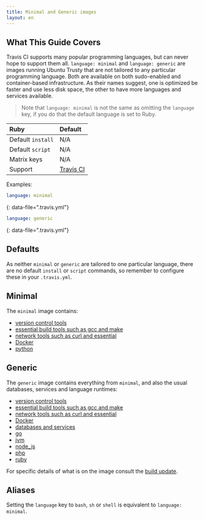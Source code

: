 ```yaml
---
title: Minimal and Generic images
layout: en
---
```


## What This Guide Covers

Travis CI supports many popular programming languages, but can never hope to support them all. `language: minimal` and `language: generic` are images running Ubuntu Trusty that are not tailored to any particular programming language. Both are available on both sudo-enabled and container-based infrastructure. As their names suggest, one is optimized be faster and use less disk space, the other to have more languages and services available.

> Note that `language: minimal` is not the same as omitting the `language` key, if you do that the default language is set to Ruby.

<aside markdown="block" class="ataglance">

| Ruby              | Default                                                           |
| :---------------- | :---------------------------------------------------------------- |
| Default `install` | N/A                                                               |
| Default `script`  | N/A                                                               |
| Matrix keys       | N/A                                                               |
| Support           | [Travis CI](mailto:support@travis-ci.com?Subject=Minimal%20image) |

Examples:

```yaml
language: minimal
```

{: data-file=".travis.yml"}

```yaml
language: generic
```

{: data-file=".travis.yml"}

</aside>

## Defaults

As neither `minimal` or `generic` are tailored to one particular language, there are no default `install` or `script` commands, so remember to configure these in your `.travis.yml`.

## Minimal

The `minimal` image contains:

- [version control tools](/user/reference/trusty/#version-control)
- [essential build tools such as gcc and make](/user/reference/trusty/#compilers--build-toolchain)
- [network tools such as curl and essential](/user/reference/trusty/#networking-tools)
- [Docker](/user/reference/trusty/#docker)
- [python](/user/reference/trusty/#python-images)

## Generic

The `generic` image contains everything from `minimal`, and also the usual databases, services and language runtimes:

- [version control tools](/user/reference/trusty/#version-control)
- [essential build tools such as gcc and make](/user/reference/trusty/#compilers--build-toolchain)
- [network tools such as curl and essential](/user/reference/trusty/#networking-tools)
- [Docker](/user/reference/trusty/#docker)
- [databases and services](/user/reference/trusty/#databases-and-services)
- [go](/user/reference/trusty/#go-images)
- [jvm](/user/reference/trusty/#jvm-clojure-groovy-java-scala-images)
- [node_js](/user/reference/trusty/#javascript-and-nodejs-images)
- [php](/user/reference/trusty/#php-images)
- [ruby](/user/reference/trusty/#ruby-images)

For specific details of what is on the image consult the [build update](/user/build-environment-updates/2017-12-12/#2017-12-12).

## Aliases

Setting the `language` key to `bash`, `sh` or `shell` is equivalent to `language: minimal`.
